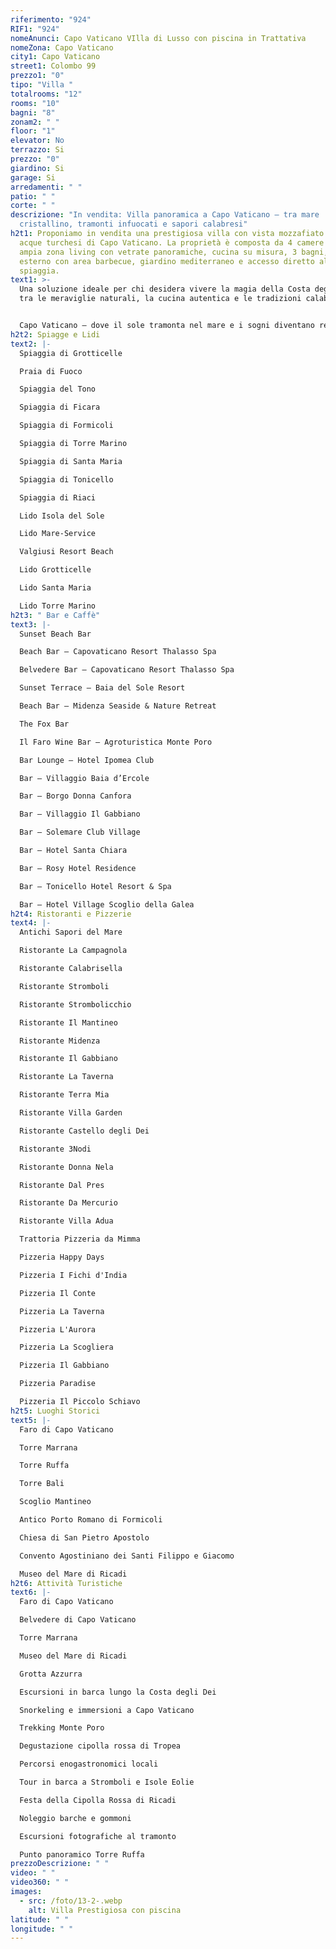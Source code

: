 ```yaml
---
riferimento: "924"
RIF1: "924"
nomeAnunci: Capo Vaticano VIlla di Lusso con piscina in Trattativa
nomeZona: Capo Vaticano
city1: Capo Vaticano
street1: Colombo 99
prezzo1: "0"
tipo: "Villa "
totalrooms: "12"
rooms: "10"
bagni: "8"
zonam2: " "
floor: "1"
elevator: No
terrazzo: Si
prezzo: "0"
giardino: Si
garage: Si
arredamenti: " "
patio: " "
corte: " "
descrizione: "In vendita: Villa panoramica a Capo Vaticano – tra mare
  cristallino, tramonti infuocati e sapori calabresi"
h2t1: Proponiamo in vendita una prestigiosa villa con vista mozzafiato sulle
  acque turchesi di Capo Vaticano. La proprietà è composta da 4 camere da letto,
  ampia zona living con vetrate panoramiche, cucina su misura, 3 bagni, patio
  esterno con area barbecue, giardino mediterraneo e accesso diretto alla
  spiaggia.
text1: >-
  Una soluzione ideale per chi desidera vivere la magia della Costa degli Dei,
  tra le meraviglie naturali, la cucina autentica e le tradizioni calabresi.


  Capo Vaticano – dove il sole tramonta nel mare e i sogni diventano realtà.
h2t2: Spiagge e Lidi
text2: |-
  Spiaggia di Grotticelle

  Praia di Fuoco

  Spiaggia del Tono

  Spiaggia di Ficara

  Spiaggia di Formicoli

  Spiaggia di Torre Marino

  Spiaggia di Santa Maria

  Spiaggia di Tonicello

  Spiaggia di Riaci

  Lido Isola del Sole

  Lido Mare-Service

  Valgiusi Resort Beach

  Lido Grotticelle

  Lido Santa Maria

  Lido Torre Marino
h2t3: " Bar e Caffè"
text3: |-
  Sunset Beach Bar

  Beach Bar – Capovaticano Resort Thalasso Spa

  Belvedere Bar – Capovaticano Resort Thalasso Spa

  Sunset Terrace – Baia del Sole Resort

  Beach Bar – Midenza Seaside & Nature Retreat

  The Fox Bar

  Il Faro Wine Bar – Agroturistica Monte Poro

  Bar Lounge – Hotel Ipomea Club

  Bar – Villaggio Baia d’Ercole

  Bar – Borgo Donna Canfora

  Bar – Villaggio Il Gabbiano

  Bar – Solemare Club Village

  Bar – Hotel Santa Chiara

  Bar – Rosy Hotel Residence

  Bar – Tonicello Hotel Resort & Spa

  Bar – Hotel Village Scoglio della Galea
h2t4: Ristoranti e Pizzerie
text4: |-
  Antichi Sapori del Mare

  Ristorante La Campagnola

  Ristorante Calabrisella

  Ristorante Stromboli

  Ristorante Strombolicchio

  Ristorante Il Mantineo

  Ristorante Midenza

  Ristorante Il Gabbiano

  Ristorante La Taverna

  Ristorante Terra Mia

  Ristorante Villa Garden

  Ristorante Castello degli Dei

  Ristorante 3Nodi

  Ristorante Donna Nela

  Ristorante Dal Pres

  Ristorante Da Mercurio

  Ristorante Villa Adua

  Trattoria Pizzeria da Mimma

  Pizzeria Happy Days

  Pizzeria I Fichi d'India

  Pizzeria Il Conte

  Pizzeria La Taverna

  Pizzeria L'Aurora

  Pizzeria La Scogliera

  Pizzeria Il Gabbiano

  Pizzeria Paradise

  Pizzeria Il Piccolo Schiavo
h2t5: Luoghi Storici
text5: |-
  Faro di Capo Vaticano

  Torre Marrana

  Torre Ruffa

  Torre Bali

  Scoglio Mantineo

  Antico Porto Romano di Formicoli

  Chiesa di San Pietro Apostolo

  Convento Agostiniano dei Santi Filippo e Giacomo

  Museo del Mare di Ricadi
h2t6: Attività Turistiche
text6: |-
  Faro di Capo Vaticano

  Belvedere di Capo Vaticano

  Torre Marrana

  Museo del Mare di Ricadi

  Grotta Azzurra

  Escursioni in barca lungo la Costa degli Dei

  Snorkeling e immersioni a Capo Vaticano

  Trekking Monte Poro

  Degustazione cipolla rossa di Tropea

  Percorsi enogastronomici locali

  Tour in barca a Stromboli e Isole Eolie

  Festa della Cipolla Rossa di Ricadi

  Noleggio barche e gommoni

  Escursioni fotografiche al tramonto

  Punto panoramico Torre Ruffa
prezzoDescrizione: " "
video: " "
video360: " "
images:
  - src: /foto/13-2-.webp
    alt: Villa Prestigiosa con piscina
latitude: " "
longitude: " "
---
```

